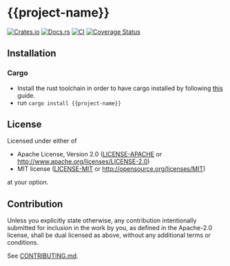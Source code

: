 # {{project-name}}

[![Crates.io](https://img.shields.io/crates/v/{{project-name}}.svg)](https://crates.io/crates/{{project-name}})
[![Docs.rs](https://docs.rs/{{project-name}}/badge.svg)](https://docs.rs/{{project-name}})
[![CI](https://github.com/{{username}}/{{project-name}}/workflows/Continuous%20Integration/badge.svg)](https://github.com/{{username}}/{{project-name}}/actions)
[![Coverage Status](https://coveralls.io/repos/github/{{username}}/{{project-name}}/badge.svg?branch=main)](https://coveralls.io/github/{{username}}/{{project-name}}?branch=main)


## Installation

### Cargo

* Install the rust toolchain in order to have cargo installed by following
  [this](https://www.rust-lang.org/tools/install) guide.
* run `cargo install {{project-name}}`

## License

Licensed under either of

 * Apache License, Version 2.0
   ([LICENSE-APACHE](LICENSE-APACHE) or http://www.apache.org/licenses/LICENSE-2.0)
 * MIT license
   ([LICENSE-MIT](LICENSE-MIT) or http://opensource.org/licenses/MIT)

at your option.

## Contribution

Unless you explicitly state otherwise, any contribution intentionally submitted
for inclusion in the work by you, as defined in the Apache-2.0 license, shall be
dual licensed as above, without any additional terms or conditions.

See [CONTRIBUTING.md](CONTRIBUTING.md).
